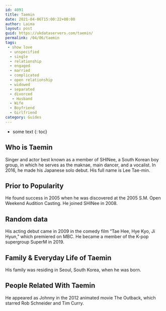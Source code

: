 ```yaml
---
id: 4091
title: Taemin
date: 2021-04-06T15:00:22+00:00
author: Laima
layout: post
guid: https://ukdataservers.com/taemin/
permalink: /04/06/taemin
tags:
 - show love
  - unspecified
  - single
  - relationship
  - engaged
  - married
  - complicated
  - open relationship
  - widowed
  - separated
  - divorced
   - Husband
  - Wife
  - Boyfriend
  - Girlfriend
category: Guides
---
```


* some text
{: toc}


## Who is Taemin
                  
                  
                  
Singer and actor best known as a member of SHINee, a South Korean boy group, in which he serves as the maknae, main dancer, and a vocalist. In 2016, he made his Japanese solo debut. His full name is Lee Tae-min. 
                  
              
            
              
            
                
                
                
## Prior to Popularity
                  
                  
                  
He found success in 2005 when he was discovered at the 2005 S.M. Open Weekend Audition Casting. He joined SHINee in 2008.  
                  
              
            
              
            
                
                
                
## Random data
                  
                  
                  
His acting debut came in 2009 in the comedy film &#8220;Tae Hee, Hye Kyo, Ji Hyun,&#8221; which premiered on MBC. He became a member of the K-pop supergroup SuperM in 2019. 
                  
              
            
              
            
                
                
                
## Family & Everyday Life of Taemin
                  
                  
                  
His family was residing in Seoul, South Korea, when he was born. 
                  
              
            
              
            
                
                
                
## People Related With Taemin
                  
                  
                  
He appeared as Johnny in the 2012 animated movie The Outback, which starred Rob Schneider and Tim Curry. 
                  
              
            
              
            
                
              
            
              
              
            
            
              
            
          
          
          
